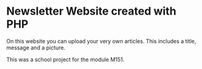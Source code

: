 # Newsletter Website created with PHP

On this website you can upload your very own articles. This includes a title, message and a picture.

This was a school project for the module M151.
